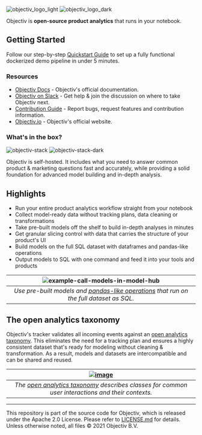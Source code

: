 ![objectiv_logo_light](https://user-images.githubusercontent.com/82152911/159266790-19e0e3d4-0d10-4c58-9da7-16edde9ec05a.svg#gh-light-mode-only "Objectiv Logo")
![objectiv_logo_dark](https://user-images.githubusercontent.com/82152911/159266895-39f52604-83c1-438d-96bd-9a6d66e74b08.svg#gh-dark-mode-only "Objectiv Logo")

Objectiv is **open-source product analytics** that runs in your notebook.

## Getting Started

Follow our step-by-step [Quickstart Guide](https://objectiv.io/docs/home/quickstart-guide) to set up a fully functional dockerized demo pipeline in under 5 minutes.

### Resources

* [Objectiv Docs](https://www.objectiv.io/docs) - Objectiv's official documentation.
* [Objectiv on Slack](https://objectiv.io/join-slack) - Get help & join the discussion on where to take Objectiv next.
* [Contribution Guide](https://www.objectiv.io/docs/home/the-project/contribute) - Report bugs, request features and contribution information.
* [Objectiv.io](https://www.objectiv.io) - Objectiv's official website.

### What's in the box?
![objectiv-stack](https://user-images.githubusercontent.com/82152911/159297021-2b5e8d50-2d25-47b8-9326-cea8e5e0e2f4.svg#gh-light-mode-only "Objectiv Stack")
![objectiv-stack-dark](https://user-images.githubusercontent.com/82152911/159297039-33b32dd2-23dc-41ba-b17a-aa1237953c7a.svg#gh-dark-mode-only "Objectiv Stack")

Objectiv is self-hosted. It includes what you need to answer common product & marketing questions fast and accurately, while
providing a solid foundation for advanced model building and in-depth analysis.


## Highlights
* Run your entire product analytics workflow straight from your notebook
* Collect model-ready data without tracking plans, data cleaning or transformations
* Take pre-built models off the shelf to build in-depth analyses in minutes
* Get granular slicing control with data that carries the structure of your product's UI
* Build models on the full SQL dataset with dataframes and pandas-like operations
* Output models to SQL with one command and feed it into your tools and products

| ![example-call-models-in-model-hub](https://user-images.githubusercontent.com/82152911/159271040-04911fa7-78be-455c-9aa4-5d195936913c.gif) |
|:--:|
| *Use pre-built models and [pandas-like operations](https://www.objectiv.io/docs/modeling/) that run on the full dataset as SQL.* |

## The open analytics taxonomy

Objectiv's tracker validates all incoming events against an [open analytics taxonomy](https://www.objectiv.io/docs/taxonomy/). This eliminates the need for a tracking plan and ensures a highly consistent dataset that's ready for modeling without cleaning & transformation. As a result, models and datasets are intercompatible and can be shared and reused.

| [![image](https://user-images.githubusercontent.com/82152911/159288731-a6351cd2-13ff-4cdc-890a-37efff0be076.png)](https://www.objectiv.io/docs/taxonomy/) |
|:--:|
| *The [open analytics taxonomy](https://www.objectiv.io/docs/taxonomy/) describes classes for common user interactions and their contexts.*



---

This repository is part of the source code for Objectiv, which is released under the Apache 2.0 License. Please refer to [LICENSE.md](LICENSE.md) for details. Unless otherwise noted, all files © 2021 Objectiv B.V.



